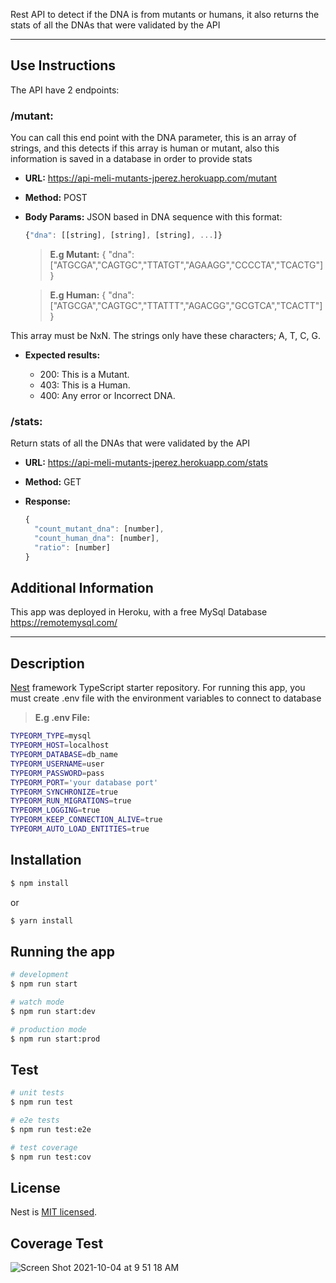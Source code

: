 Rest API to detect if the DNA is from mutants or humans, it also returns the stats of all the DNAs that were validated by the API

_________________________________________________

## Use Instructions

The API have 2 endpoints:

### /mutant: 

You can call this end point with the DNA parameter, this is an array of strings, and this detects if this array is human or mutant, also this information is saved in a database in order to provide stats

- **URL:** https://api-meli-mutants-jperez.herokuapp.com/mutant

- **Method:** POST

- **Body Params:** JSON based in DNA sequence with this format:

  ```javascript
  {"dna": [[string], [string], [string], ...]}
  ```
  > **E.g Mutant:**
  {
  "dna":["ATGCGA","CAGTGC","TTATGT","AGAAGG","CCCCTA","TCACTG"]
  }

  > **E.g Human:**
  {
  "dna":["ATGCGA","CAGTGC","TTATTT","AGACGG","GCGTCA","TCACTT"]
  }

This array must be NxN. The strings only have these characters; A, T, C, G.
 
 - **Expected results:** 
  
    - 200: This is a Mutant. 
    - 403: This is a Human.
    - 400: Any error or Incorrect DNA. 
    

### /stats:

Return stats of all the DNAs that were validated by the API

- **URL:** https://api-meli-mutants-jperez.herokuapp.com/stats

- **Method:** GET

- **Response:** 

  ```javascript
  {
    "count_mutant_dna": [number],
    "count_human_dna": [number],
    "ratio": [number]
  }
  ```
## Additional Information
This app was deployed in Heroku, with a free MySql Database https://remotemysql.com/
_________________________________________________

## Description

[Nest](https://github.com/nestjs/nest) framework TypeScript starter repository.
For running this app, you must create .env file with the environment variables to connect to database
> **E.g .env File:**
  ```bash
  TYPEORM_TYPE=mysql
  TYPEORM_HOST=localhost
  TYPEORM_DATABASE=db_name
  TYPEORM_USERNAME=user
  TYPEORM_PASSWORD=pass
  TYPEORM_PORT='your database port'
  TYPEORM_SYNCHRONIZE=true
  TYPEORM_RUN_MIGRATIONS=true
  TYPEORM_LOGGING=true
  TYPEORM_KEEP_CONNECTION_ALIVE=true
  TYPEORM_AUTO_LOAD_ENTITIES=true
```
## Installation

```bash
$ npm install
```
  or
```bash
$ yarn install
```
## Running the app

```bash
# development
$ npm run start

# watch mode
$ npm run start:dev

# production mode
$ npm run start:prod
```

## Test

```bash
# unit tests
$ npm run test

# e2e tests
$ npm run test:e2e

# test coverage
$ npm run test:cov
```
## License

Nest is [MIT licensed](LICENSE).

## Coverage Test

![Screen Shot 2021-10-04 at 9 51 18 AM](https://user-images.githubusercontent.com/33725347/135873694-f54cab19-23c1-4feb-99c1-635aa275c503.png)

